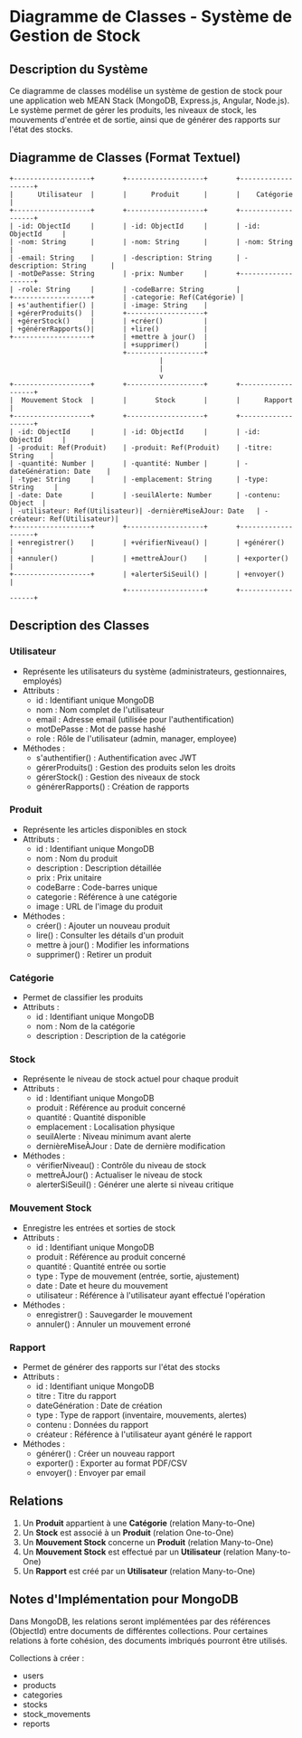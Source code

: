 # Diagramme de Classes - Système de Gestion de Stock

## Description du Système

Ce diagramme de classes modélise un système de gestion de stock pour une application web MEAN Stack (MongoDB, Express.js, Angular, Node.js). Le système permet de gérer les produits, les niveaux de stock, les mouvements d'entrée et de sortie, ainsi que de générer des rapports sur l'état des stocks.

## Diagramme de Classes (Format Textuel)

```
+-------------------+       +-------------------+       +-------------------+
|      Utilisateur  |       |      Produit      |       |    Catégorie      |
+-------------------+       +-------------------+       +-------------------+
| -id: ObjectId     |       | -id: ObjectId     |       | -id: ObjectId     |
| -nom: String      |       | -nom: String      |       | -nom: String      |
| -email: String    |       | -description: String      | -description: String      |
| -motDePasse: String       | -prix: Number     |       +-------------------+
| -role: String     |       | -codeBarre: String        |
+-------------------+       | -categorie: Ref(Catégorie) |
| +s'authentifier() |       | -image: String    |
| +gérerProduits()  |       +-------------------+
| +gérerStock()     |       | +créer()          |
| +générerRapports()|       | +lire()           |
+-------------------+       | +mettre à jour()  |
                            | +supprimer()      |
                            +-------------------+
                                     |
                                     |
                                     v
+-------------------+       +-------------------+       +-------------------+
|  Mouvement Stock  |       |       Stock       |       |      Rapport      |
+-------------------+       +-------------------+       +-------------------+
| -id: ObjectId     |       | -id: ObjectId     |       | -id: ObjectId     |
| -produit: Ref(Produit)    | -produit: Ref(Produit)    | -titre: String    |
| -quantité: Number |       | -quantité: Number |       | -dateGénération: Date    |
| -type: String     |       | -emplacement: String      | -type: String     |
| -date: Date       |       | -seuilAlerte: Number      | -contenu: Object  |
| -utilisateur: Ref(Utilisateur)| -dernièreMiseÀJour: Date   | -créateur: Ref(Utilisateur)|
+-------------------+       +-------------------+       +-------------------+
| +enregistrer()    |       | +vérifierNiveau() |       | +générer()        |
| +annuler()        |       | +mettreÀJour()    |       | +exporter()       |
+-------------------+       | +alerterSiSeuil() |       | +envoyer()        |
                            +-------------------+       +-------------------+
```

## Description des Classes

### Utilisateur
- Représente les utilisateurs du système (administrateurs, gestionnaires, employés)
- Attributs :
  - id : Identifiant unique MongoDB
  - nom : Nom complet de l'utilisateur
  - email : Adresse email (utilisée pour l'authentification)
  - motDePasse : Mot de passe hashé
  - role : Rôle de l'utilisateur (admin, manager, employee)
- Méthodes :
  - s'authentifier() : Authentification avec JWT
  - gérerProduits() : Gestion des produits selon les droits
  - gérerStock() : Gestion des niveaux de stock
  - générerRapports() : Création de rapports

### Produit
- Représente les articles disponibles en stock
- Attributs :
  - id : Identifiant unique MongoDB
  - nom : Nom du produit
  - description : Description détaillée
  - prix : Prix unitaire
  - codeBarre : Code-barres unique
  - categorie : Référence à une catégorie
  - image : URL de l'image du produit
- Méthodes :
  - créer() : Ajouter un nouveau produit
  - lire() : Consulter les détails d'un produit
  - mettre à jour() : Modifier les informations
  - supprimer() : Retirer un produit

### Catégorie
- Permet de classifier les produits
- Attributs :
  - id : Identifiant unique MongoDB
  - nom : Nom de la catégorie
  - description : Description de la catégorie

### Stock
- Représente le niveau de stock actuel pour chaque produit
- Attributs :
  - id : Identifiant unique MongoDB
  - produit : Référence au produit concerné
  - quantité : Quantité disponible
  - emplacement : Localisation physique
  - seuilAlerte : Niveau minimum avant alerte
  - dernièreMiseÀJour : Date de dernière modification
- Méthodes :
  - vérifierNiveau() : Contrôle du niveau de stock
  - mettreÀJour() : Actualiser le niveau de stock
  - alerterSiSeuil() : Générer une alerte si niveau critique

### Mouvement Stock
- Enregistre les entrées et sorties de stock
- Attributs :
  - id : Identifiant unique MongoDB
  - produit : Référence au produit concerné
  - quantité : Quantité entrée ou sortie
  - type : Type de mouvement (entrée, sortie, ajustement)
  - date : Date et heure du mouvement
  - utilisateur : Référence à l'utilisateur ayant effectué l'opération
- Méthodes :
  - enregistrer() : Sauvegarder le mouvement
  - annuler() : Annuler un mouvement erroné

### Rapport
- Permet de générer des rapports sur l'état des stocks
- Attributs :
  - id : Identifiant unique MongoDB
  - titre : Titre du rapport
  - dateGénération : Date de création
  - type : Type de rapport (inventaire, mouvements, alertes)
  - contenu : Données du rapport
  - créateur : Référence à l'utilisateur ayant généré le rapport
- Méthodes :
  - générer() : Créer un nouveau rapport
  - exporter() : Exporter au format PDF/CSV
  - envoyer() : Envoyer par email

## Relations

1. Un **Produit** appartient à une **Catégorie** (relation Many-to-One)
2. Un **Stock** est associé à un **Produit** (relation One-to-One)
3. Un **Mouvement Stock** concerne un **Produit** (relation Many-to-One)
4. Un **Mouvement Stock** est effectué par un **Utilisateur** (relation Many-to-One)
5. Un **Rapport** est créé par un **Utilisateur** (relation Many-to-One)

## Notes d'Implémentation pour MongoDB

Dans MongoDB, les relations seront implémentées par des références (ObjectId) entre documents de différentes collections. Pour certaines relations à forte cohésion, des documents imbriqués pourront être utilisés.

Collections à créer :
- users
- products
- categories
- stocks
- stock_movements
- reports